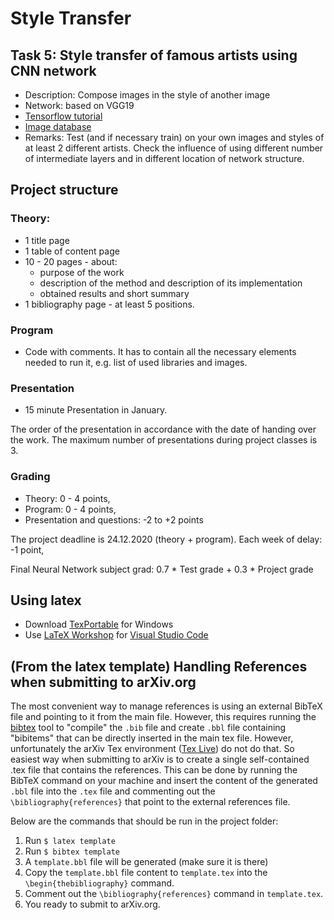 # Style Transfer

## Task 5: Style transfer of famous artists using CNN network
+ Description: Compose images in the style of another image
+ Network: based on VGG19
+ [Tensorflow tutorial][tensorflow-tutorial]
+ [Image database][wikimedia]
+ Remarks: Test (and if necessary train) on your own images and styles of at 
least 2 different artists. Check the influence of using different number of
intermediate layers and in different location of network structure.

## Project structure
### Theory:
+ 1 title page 
+ 1 table of content page
+ 10 - 20 pages - about: 
    + purpose of the work
    + description of the method and description of its implementation
    + obtained results and short summary
+ 1 bibliography page - at least 5 positions.
### Program
+ Code with comments. It has to contain all the necessary elements needed to 
run it, e.g. list of used libraries and images.
### Presentation
+ 15 minute Presentation in January.

The order of the presentation in accordance with the date of handing over the 
work. The maximum number of presentations during project classes is 3.

### Grading
+ Theory: 0 - 4 points,
+ Program: 0 - 4 points,
+ Presentation and questions: -2 to +2 points

The project deadline is 24.12.2020 (theory + program).
Each week of delay: -1 point,

Final Neural Network subject grad:
0.7 * Test grade + 0.3 * Project grade

## Using latex
+ Download [TexPortable][tex-portable] for Windows
+ Use [LaTeX Workshop][latex-vscode] for [Visual Studio Code][vscode]

## (From the latex template) Handling References when submitting to arXiv.org
The most convenient way to manage references is using an external BibTeX file and pointing to it from the main file. 
However, this requires running the [bibtex](http://www.bibtex.org/) tool to "compile" the `.bib` file and create `.bbl` file containing "bibitems" that can be directly inserted in the main tex file. 
However, unfortunately the arXiv Tex environment ([Tex Live](https://www.tug.org/texlive/)) do not do that. 
So easiest way when submitting to arXiv is to create a single self-contained .tex file that contains the references.
This can be done by running the BibTeX command on your machine and insert the content of the generated `.bbl` file into the `.tex` file and commenting out the `\bibliography{references}` that point to the external references file.

Below are the commands that should be run in the project folder:
1. Run `$ latex template`
2. Run `$ bibtex template`
3. A `template.bbl` file will be generated (make sure it is there)
4. Copy the `template.bbl` file content to `template.tex` into the `\begin{thebibliography}` command.
5. Comment out the `\bibliography{references}` command in `template.tex`.
6. You ready to submit to arXiv.org.

[tex-portable]: https://1drv.ms/u/s!AqZvnCxLmXx9hNYhYFKVQA4d-E9HGw?e=lgzL9B  "TexPortable"
[latex-vscode]: https://marketplace.visualstudio.com/items?itemName=James-Yu.latex-workshop "LaTeX Workshop"
[vscode]: https://marketplace.visualstudio.com/items?itemName=James-Yu.latex-workshop "Visual Studio Code"
[tensorflow-tutorial]: https://github.com/tensorflow/models/blob/master/research/nst_blogpost/4_Neural_Style_Transfer_with_Eager_Execution.ipynb "Tensorflow Tutorial"
[wikimedia]: https://commons.wikimedia.org/wiki/Main_Page "Wikimedia"